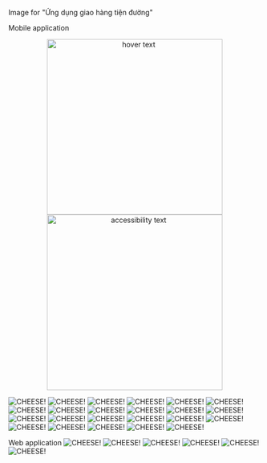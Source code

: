 Image for "Ứng dụng giao hàng tiện đường"

Mobile application

<p align="center">
  <img src="images/login.jpg" width="350" title="hover text">
  <img src="images/login.jpg" width="350" alt="accessibility text">
</p>

![CHEESE!](images/login.jpg)
![CHEESE!](images/register.jpg)
![CHEESE!](images/create_package1.jpg)
![CHEESE!](images/create_package2.jpg)
![CHEESE!](images/create_package3.jpg)
![CHEESE!](images/create_package4.jpg)
![CHEESE!](images/package_overview.jpg)
![CHEESE!](images/suggest_package.jpg)
![CHEESE!](images/suggest_confirm.jpg)
![CHEESE!](images/notification.jpg)
![CHEESE!](images/profile.jpg)
![CHEESE!](images/route_list.jpg)
![CHEESE!](images/create_route1.jpg)
![CHEESE!](images/transaction.jpg)
![CHEESE!](images/config_user.jpg)
![CHEESE!](images/map.jpg)
![CHEESE!](images/package_status.jpg)
![CHEESE!](images/qr_code.jpg)
![CHEESE!](images/rating.jpg)
![CHEESE!](images/review.jpg)
![CHEESE!](images/rating.jpg)
![CHEESE!](images/config_user.jpg)
![CHEESE!](images/money.jpg)

Web application
![CHEESE!](images/config_system.png)
![CHEESE!](images/create_package_fe.png)
![CHEESE!](images/create_route_fe.png)
![CHEESE!](images/rating_fe.png)
![CHEESE!](images/register_fe.png)
![CHEESE!](images/manage_package.png)
